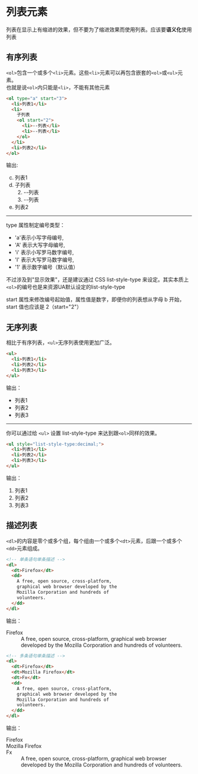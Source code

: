 # 列表元素

列表在显示上有缩进的效果，但不要为了缩进效果而使用列表。应该要**语义化**使用列表

## 有序列表

`<ol>`包含一个或多个`<li>`元素。这些`<li>`元素可以再包含嵌套的`<ol>`或`<ul>`元素。  
也就是说`<ol>`内只能是`<li>`，不能有其他元素

```html
<ol type="a" start="3">
  <li>列表1</li>
  <li>
    子列表
    <ol start="2">
      <li>--列表</li>
      <li>--列表</li>
    </ol>
  </li>
  <li>列表2</li>
</ol>
```
输出:
<ol type="a" start="3">
  <li>列表1</li>
  <li>子列表
    <ol start="2">
      <li>--列表</li>
      <li>--列表</li>
    </ol>
  </li>
  <li>列表2</li>
</ol>

---

type 属性制定编号类型：

- 'a'表示小写字母编号,
- 'A' 表示大写字母编号,
- 'i' 表示小写罗马数字编号,
- 'I' 表示大写罗马数字编号,
- '1' 表示数字编号（默认值）

不过涉及到"显示效果"，还是建议通过 CSS list-style-type 来设定。其实本质上`<ol>`的编号也是来资源UA默认设定的list-style-type

start 属性来修改编号起始值，属性值是数字，即便你的列表想从字母 b 开始，start 值也应该是 2（start="2"）

## 无序列表

相比于有序列表，`<ul>`无序列表使用更加广泛。

```html
<ul>
  <li>列表1</li>
  <li>列表2</li>
  <li>列表3</li>
</ul>
```
输出：
<ul>
  <li>列表1</li>
  <li>列表2</li>
  <li>列表3</li>
</ul>

---
你可以通过给 `<ul>` 设置 list-style-type 来达到跟`<ol>`同样的效果。

```html
<ul style="list-style-type:decimal;">
  <li>列表1</li>
  <li>列表2</li>
  <li>列表3</li>
</ul>
```
输出：
<ul style="list-style-type:decimal;">
  <li>列表1</li>
  <li>列表2</li>
  <li>列表3</li>
</ul>

## 描述列表

`<dl>`的内容是零个或多个组，每个组由一个或多个`<dt>`元素，后跟一个或多个`<dd>`元素组成。

```html
<!-- 单条语句单条描述 -->
<dl>
  <dt>Firefox</dt>
  <dd>
    A free, open source, cross-platform,
    graphical web browser developed by the
    Mozilla Corporation and hundreds of
    volunteers.
  </dd>
</dl>
```
输出：
<dl>
  <dt>Firefox</dt>
  <dd>
    A free, open source, cross-platform,
    graphical web browser developed by the
    Mozilla Corporation and hundreds of
    volunteers.
  </dd>
</dl>


```html
<!-- 多条语句单条描述 -->
<dl>
  <dt>Firefox</dt>
  <dt>Mozilla Firefox</dt>
  <dt>Fx</dt>
  <dd>
    A free, open source, cross-platform,
    graphical web browser developed by the
    Mozilla Corporation and hundreds of
    volunteers.
  </dd>
</dl>
```
输出：
<dl>
  <dt>Firefox</dt>
  <dt>Mozilla Firefox</dt>
  <dt>Fx</dt>
  <dd>
    A free, open source, cross-platform,
    graphical web browser developed by the
    Mozilla Corporation and hundreds of
    volunteers.
  </dd>
</dl>
